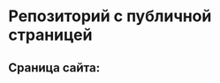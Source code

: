 # Репозиторий с публичной страницей
## Сраница сайта:
<!--Здесь будет ссылка на публичную страницу -->